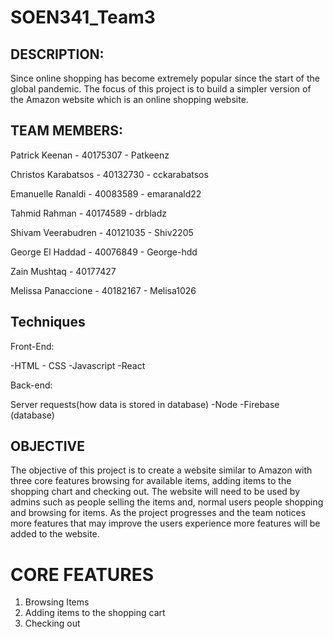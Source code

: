 # SOEN341_Team3

## DESCRIPTION: 
Since online shopping has become extremely popular since the start of the global pandemic. The focus of this project is to build a simpler version of the Amazon website which is an online shopping website. 

## TEAM MEMBERS:
Patrick Keenan - 40175307 - Patkeenz

Christos Karabatsos - 40132730 - cckarabatsos

Emanuelle Ranaldi - 40083589 - emaranald22

Tahmid Rahman - 40174589 - drbladz

Shivam Veerabudren - 40121035 - Shiv2205

George El Haddad - 40076849 - George-hdd

Zain Mushtaq - 40177427 

Melissa Panaccione - 40182167 - Melisa1026

## Techniques
Front-End:

-HTML - CSS -Javascript -React

Back-end:

Server requests(how data is stored in database)
-Node -Firebase (database)

## OBJECTIVE

The objective of this project is to create a website similar to Amazon with three core features browsing for available items, adding items to the shopping chart and checking out. The website will need to be used by admins such as people selling the items and, normal users people shopping and browsing for items. As the project progresses and the team notices more features that may improve the users experience more features will be added to the website.

# CORE FEATURES
1) Browsing Items
2) Adding items to the shopping cart
3) Checking out


